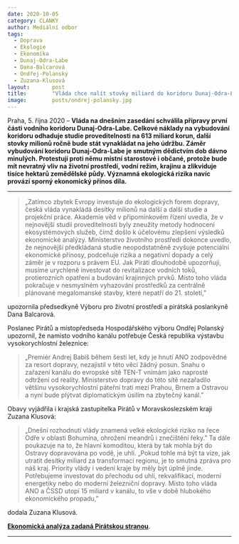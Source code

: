 ```yaml
---
date: 2020-10-05
category: CLANKY
author: Mediální odbor
tags:         
  - Doprava
  - Ekologie
  - Ekonomika
  - Dunaj-Odra-Labe
  - Dana-Balcarová
  - Ondřej-Polanský
  - Zuzana-Klusová
layout:       post
title:        "Vláda chce nalít stovky miliard do koridoru Dunaj-Odra-Labe. Přínosy pro ekonomiku jsou sporné, ekologické dopady drtivé"
image:        posts/ondrej-polansky.jpg
---
```


Praha, 5. října 2020 – **Vláda na dnešním zasedání schválila přípravy první části vodního koridoru Dunaj-Odra-Labe. Celkové náklady na vybudování koridoru odhaduje studie proveditelnosti na 613 miliard korun, další stovky milionů ročně bude stát vynakládat na jeho údržbu. Záměr vybudování koridoru Dunaj-Odra-Labe je smutným dědictvím dob dávno minulých. Protestují proti němu místní starostové i občané, protože bude mít nevratný vliv na životní prostředí, vodní režim, krajinu a zlikviduje tisíce hektarů zemědělské půdy. Významná ekologická rizika navíc provází sporný ekonomický přínos díla.**

<hr />

> „Zatímco zbytek Evropy investuje do ekologických forem dopravy, česká vláda vynakládá desítky milionů na další a další studie a projekční práce. Akademie věd v připomínkovém řízení uvedla, že v nejnovější studii proveditelnosti byly zneužity metody hodnocení ekosystémových služeb, čímž došlo k účelovému zlepšení výsledků ekonomické analýzy. Ministerstvo životního prostředí dokonce uvedlo, že nejnovější předkládaná studie neopodstatněně zvyšuje potenciální ekonomické přínosy, podceňuje rizika a negativní dopady a celý záměr je v rozporu s právem EU. Jak Piráti dlouhodobě upozorňují, musíme urychleně investovat do revitalizace vodních toků, protierozních opatření a budování krajinných prvků. Místo toho vláda pokračuje v nesmyslném vyhazování prostředků za centrálně plánované megalomanské stavby, které nepatří do 21. století,”

upozornila předsedkyně Výboru pro životní prostředí a pirátská poslankyně Dana Balcarová.

Poslanec Pirátů a místopředseda Hospodářského výboru Ondřej Polanský upozornil, že namísto vodního kanálu potřebuje Česká republika výstavbu vysokorychlostní železnice:

> „Premiér Andrej Babiš během šesti let, kdy je hnutí ANO zodpovědné za resort dopravy, nezajistil v této věci žádný posun. Snahu o zařazení kanálu do evropské sítě TEN-T vnímám jako naprosté odtržení od reality. Ministerstvo dopravy do této sítě nezařadilo většinu vysokorychlostní páteřní trati mezi Prahou, Brnem a Ostravou a nyní bude plýtvat diplomatickým úsilím na zbytečný kanál.”

Obavy vyjádřila i krajská zastupitelka Pirátů v Moravskoslezském kraji Zuzana Klusová:

> „Dnešní rozhodnutí vlády znamená velké ekologické riziko na řece Odře v oblasti Bohumína, ohrožení meandrů i znečištění řeky.” Ta dále poukazuje na to, že hlavní komoditou, která by tak mohla být do Ostravy dopravována po vodě, je uhlí. „Pokud tohle má být ta vize, jak utratit desítky miliard za transformaci regionu, je to smutná zpráva pro náš kraj. Priority vlády i vedení kraje by měly být úplně jinde. Potřebujeme investovat do přechodu od uhlí, rekvalifikací, moderní energetiky nebo do moderní železniční dopravy. Místo toho vláda ANO a ČSSD utopí 15 miliard v kanálu, to vše v době hlubokého ekonomického propadu,”

dodala Zuzana Klusová.

**[Ekonomická analýza zadaná Pirátskou stranou](https://pirati.cz/assets/pdf/DOL-Textová-zpráva.pdf)**.

- - -
